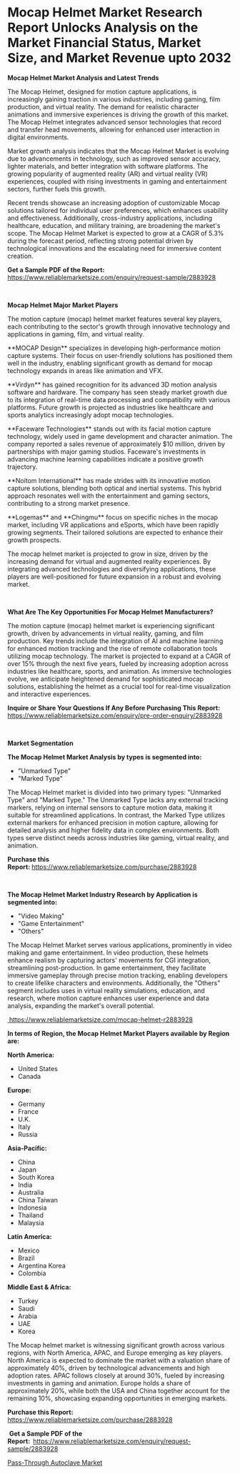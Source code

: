 <p><h1>Mocap Helmet Market Research Report Unlocks Analysis on the Market Financial Status, Market Size, and Market Revenue upto 2032</h1></p><p><strong>Mocap Helmet Market Analysis and Latest Trends</strong></p>
<p><p>The Mocap Helmet, designed for motion capture applications, is increasingly gaining traction in various industries, including gaming, film production, and virtual reality. The demand for realistic character animations and immersive experiences is driving the growth of this market. The Mocap Helmet integrates advanced sensor technologies that record and transfer head movements, allowing for enhanced user interaction in digital environments.</p><p>Market growth analysis indicates that the Mocap Helmet Market is evolving due to advancements in technology, such as improved sensor accuracy, lighter materials, and better integration with software platforms. The growing popularity of augmented reality (AR) and virtual reality (VR) experiences, coupled with rising investments in gaming and entertainment sectors, further fuels this growth. </p><p>Recent trends showcase an increasing adoption of customizable Mocap solutions tailored for individual user preferences, which enhances usability and effectiveness. Additionally, cross-industry applications, including healthcare, education, and military training, are broadening the market's scope. The Mocap Helmet Market is expected to grow at a CAGR of 5.3% during the forecast period, reflecting strong potential driven by technological innovations and the escalating need for immersive content creation.</p></p>
<p><strong>Get a Sample PDF of the Report:&nbsp;</strong> <a href="https://www.reliablemarketsize.com/enquiry/request-sample/2883928?utm_campaign=2952&utm_medium=2&utm_source=Github&utm_content=ia&utm_term=13032025&utm_id=mocap-helmet">https://www.reliablemarketsize.com/enquiry/request-sample/2883928</a></p>
<p>&nbsp;</p>
<p><strong>Mocap Helmet Major Market Players</strong></p>
<p><p>The motion capture (mocap) helmet market features several key players, each contributing to the sector's growth through innovative technology and applications in gaming, film, and virtual reality. </p><p>**MOCAP Design** specializes in developing high-performance motion capture systems. Their focus on user-friendly solutions has positioned them well in the industry, enabling significant growth as demand for mocap technology expands in areas like animation and VFX.</p><p>**Virdyn** has gained recognition for its advanced 3D motion analysis software and hardware. The company has seen steady market growth due to its integration of real-time data processing and compatibility with various platforms. Future growth is projected as industries like healthcare and sports analytics increasingly adopt mocap technologies.</p><p>**Faceware Technologies** stands out with its facial motion capture technology, widely used in game development and character animation. The company reported a sales revenue of approximately $10 million, driven by partnerships with major gaming studios. Faceware's investments in advancing machine learning capabilities indicate a positive growth trajectory.</p><p>**Noitom International** has made strides with its innovative motion capture solutions, blending both optical and inertial systems. This hybrid approach resonates well with the entertainment and gaming sectors, contributing to a strong market presence.</p><p>**Logemas** and **Chingmu** focus on specific niches in the mocap market, including VR applications and eSports, which have been rapidly growing segments. Their tailored solutions are expected to enhance their growth prospects.</p><p>The mocap helmet market is projected to grow in size, driven by the increasing demand for virtual and augmented reality experiences. By integrating advanced technologies and diversifying applications, these players are well-positioned for future expansion in a robust and evolving market.</p></p>
<p>&nbsp;</p>
<p><strong>What Are The Key Opportunities For Mocap Helmet Manufacturers?</strong></p>
<p><p>The motion capture (mocap) helmet market is experiencing significant growth, driven by advancements in virtual reality, gaming, and film production. Key trends include the integration of AI and machine learning for enhanced motion tracking and the rise of remote collaboration tools utilizing mocap technology. The market is projected to expand at a CAGR of over 15% through the next five years, fueled by increasing adoption across industries like healthcare, sports, and animation. As immersive technologies evolve, we anticipate heightened demand for sophisticated mocap solutions, establishing the helmet as a crucial tool for real-time visualization and interactive experiences.</p></p>
<p><strong>Inquire or Share Your Questions If Any Before Purchasing This Report:</strong> <a href="https://www.reliablemarketsize.com/enquiry/pre-order-enquiry/2883928?utm_campaign=2952&utm_medium=2&utm_source=Github&utm_content=ia&utm_term=13032025&utm_id=mocap-helmet">https://www.reliablemarketsize.com/enquiry/pre-order-enquiry/2883928</a></p>
<p>&nbsp;</p>
<p><strong>Market Segmentation</strong></p>
<p><strong>The Mocap Helmet Market Analysis by types is segmented into:</strong></p>
<p><ul><li>"Unmarked Type"</li><li>"Marked Type"</li></ul></p>
<p><p>The Mocap Helmet market is divided into two primary types: "Unmarked Type" and "Marked Type." The Unmarked Type lacks any external tracking markers, relying on internal sensors to capture motion data, making it suitable for streamlined applications. In contrast, the Marked Type utilizes external markers for enhanced precision in motion capture, allowing for detailed analysis and higher fidelity data in complex environments. Both types serve distinct needs across industries like gaming, virtual reality, and animation.</p></p>
<p><strong>Purchase this Report:&nbsp;</strong><a href="https://www.reliablemarketsize.com/purchase/2883928?utm_campaign=2952&utm_medium=2&utm_source=Github&utm_content=ia&utm_term=13032025&utm_id=mocap-helmet">https://www.reliablemarketsize.com/purchase/2883928</a></p>
<p>&nbsp;</p>
<p><strong>The Mocap Helmet Market Industry Research by Application is segmented into:</strong></p>
<p><ul><li>"Video Making"</li><li>"Game Entertainment"</li><li>"Others"</li></ul></p>
<p><p>The Mocap Helmet Market serves various applications, prominently in video making and game entertainment. In video production, these helmets enhance realism by capturing actors' movements for CGI integration, streamlining post-production. In game entertainment, they facilitate immersive gameplay through precise motion tracking, enabling developers to create lifelike characters and environments. Additionally, the "Others" segment includes uses in virtual reality simulations, education, and research, where motion capture enhances user experience and data analysis, expanding the market's overall potential.</p></p>
<p><a href="https://www.reliablemarketsize.com/mocap-helmet-r2883928?utm_campaign=2952&utm_medium=2&utm_source=Github&utm_content=ia&utm_term=13032025&utm_id=mocap-helmet">&nbsp;https://www.reliablemarketsize.com/mocap-helmet-r2883928</a></p>
<p><strong>In terms of Region, the Mocap Helmet Market Players available by Region are:</strong></p>
<p>
    <p> <strong> North America: </strong>
        <ul>
            <li>United States</li>
            <li>Canada</li>
        </ul>
        </p> 
    <p> <strong> Europe: </strong>
        <ul>
            <li>Germany</li>
            <li>France</li>
            <li>U.K.</li>
            <li>Italy</li>
            <li>Russia</li>
        </ul>
        </p> 
    <p> <strong> Asia-Pacific: </strong>
        <ul>
            <li>China</li>
            <li>Japan</li>
            <li>South Korea</li>
            <li>India</li>
            <li>Australia</li>
            <li>China Taiwan</li>
            <li>Indonesia</li>
            <li>Thailand</li>
            <li>Malaysia</li>
        </ul>
        </p> 
    <p> <strong> Latin America: </strong>
        <ul>
            <li>Mexico</li>
            <li>Brazil</li>
            <li>Argentina Korea</li>
            <li>Colombia</li>
        </ul>
        </p> 
    <p> <strong> Middle East & Africa: </strong>
        <ul>
            <li>Turkey</li>
            <li>Saudi</li>
            <li>Arabia</li>
            <li>UAE</li>
            <li>Korea</li>
        </ul>
    </p>
    </p>
<p><p>The Mocap helmet market is witnessing significant growth across various regions, with North America, APAC, and Europe emerging as key players. North America is expected to dominate the market with a valuation share of approximately 40%, driven by technological advancements and high adoption rates. APAC follows closely at around 30%, fueled by increasing investments in gaming and animation. Europe holds a share of approximately 20%, while both the USA and China together account for the remaining 10%, showcasing expanding opportunities in emerging markets.</p></p>
<p><strong>Purchase this Report: </strong><a href="https://www.reliablemarketsize.com/purchase/2883928?utm_campaign=2952&utm_medium=2&utm_source=Github&utm_content=ia&utm_term=13032025&utm_id=mocap-helmet">https://www.reliablemarketsize.com/purchase/2883928</a></p>
<p>&nbsp;<strong>Get a Sample PDF of the Report:&nbsp;&nbsp;</strong><a href="https://www.reliablemarketsize.com/enquiry/request-sample/2883928?utm_campaign=2952&utm_medium=2&utm_source=Github&utm_content=ia&utm_term=13032025&utm_id=mocap-helmet">https://www.reliablemarketsize.com/enquiry/request-sample/2883928</a></p>
<p><strong></strong></p>
<p><p><a href="https://github.com/verikaahova/Market-Research-Report-List-1/blob/main/pass-through-autoclave-market.md?utm_campaign=2952&utm_medium=2&utm_source=Github&utm_content=ia&utm_term=13032025&utm_id=mocap-helmet">Pass-Through Autoclave Market</a></p></p>